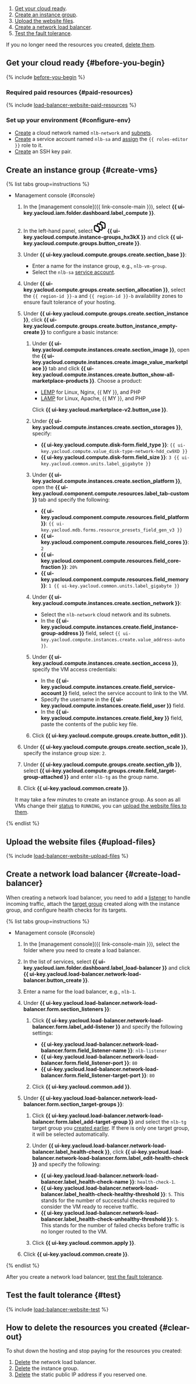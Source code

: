 1. [Get your cloud ready](#before-you-begin).
1. [Create an instance group](#create-vms).
1. [Upload the website files](#upload-files).
1. [Create a network load balancer](#create-load-balancer).
1. [Test the fault tolerance](#test).

If you no longer need the resources you created, [delete them](#clear-out).



## Get your cloud ready {#before-you-begin}

{% include [before-you-begin](../_tutorials_includes/before-you-begin.md) %}


### Required paid resources {#paid-resources}

{% include [load-balancer-website-paid-resources](../_tutorials_includes/load-balancer-website/paid-resources.md) %}


### Set up your environment {#configure-env}

* [Create](../../vpc/operations/network-create.md) a cloud network named `nlb-network` and [subnets](../../vpc/operations/subnet-create.md).
* [Create](../../iam/operations/sa/create.md) a service account named `nlb-sa` and [assign](../../iam/operations/sa/assign-role-for-sa.md) the `{{ roles-editor }}` role to it.
* [Create](../../compute/operations/vm-connect/ssh.md#creating-ssh-keys) an SSH key pair.


## Create an instance group {#create-vms}

{% list tabs group=instructions %}

- Management console {#console}

  1. In the [management console]({{ link-console-main }}), select **{{ ui-key.yacloud.iam.folder.dashboard.label_compute }}**.
  1. In the left-hand panel, select ![image](../../_assets/console-icons/layers-3-diagonal.svg) **{{ ui-key.yacloud.compute.instance-groups_hx3kX }}** and click **{{ ui-key.yacloud.compute.groups.button_create }}**.
  1. Under **{{ ui-key.yacloud.compute.groups.create.section_base }}**:

      * Enter a name for the instance group, e.g., `nlb-vm-group`.
      * Select the `nlb-sa` [service account](../../iam/concepts/users/service-accounts.md).

  1. Under **{{ ui-key.yacloud.compute.groups.create.section_allocation }}**, select the `{{ region-id }}-a` and `{{ region-id }}-b` availability zones to ensure fault tolerance of your hosting.
  1. Under **{{ ui-key.yacloud.compute.groups.create.section_instance }}**, click **{{ ui-key.yacloud.compute.groups.create.button_instance_empty-create }}** to configure a basic instance:

      1. Under **{{ ui-key.yacloud.compute.instances.create.section_image }}**, open the **{{ ui-key.yacloud.compute.instances.create.image_value_marketplace }}** tab and click **{{ ui-key.yacloud.compute.instances.create.button_show-all-marketplace-products }}**. Choose a product:

          * [LEMP](/marketplace/products/yc/lemp) for Linux, Nginx, {{ MY }}, and PHP
          * [LAMP](/marketplace/products/yc/lamp) for Linux, Apache, {{ MY }}, and PHP

          Click **{{ ui-key.yacloud.marketplace-v2.button_use }}**.

      1. Under **{{ ui-key.yacloud.compute.instances.create.section_storages }}**, specify:

          * **{{ ui-key.yacloud.compute.disk-form.field_type }}**: `{{ ui-key.yacloud.compute.value_disk-type-network-hdd_cw9XD }}`
          * **{{ ui-key.yacloud.compute.disk-form.field_size }}**: `3 {{ ui-key.yacloud.common.units.label_gigabyte }}`

      1. Under **{{ ui-key.yacloud.compute.instances.create.section_platform }}**, open the **{{ ui-key.yacloud.component.compute.resources.label_tab-custom }}** tab and specify the following: 

          * **{{ ui-key.yacloud.component.compute.resources.field_platform }}**: `{{ ui-key.yacloud.mdb.forms.resource_presets_field_gen_v3 }}`
          * **{{ ui-key.yacloud.component.compute.resources.field_cores }}**: `2`
          * **{{ ui-key.yacloud.component.compute.resources.field_core-fraction }}**: `20%`
          * **{{ ui-key.yacloud.component.compute.resources.field_memory }}**: `1 {{ ui-key.yacloud.common.units.label_gigabyte }}`

      1. Under **{{ ui-key.yacloud.compute.instances.create.section_network }}**:

          * Select the `nlb-network` cloud network and its subnets.
          * In the **{{ ui-key.yacloud.compute.instances.create.field_instance-group-address }}** field, select `{{ ui-key.yacloud.compute.instances.create.value_address-auto }}`.

      1. Under **{{ ui-key.yacloud.compute.instances.create.section_access }}**, specify the VM access credentials:

          * In the **{{ ui-key.yacloud.compute.instances.create.field_service-account }}** field, select the service account to link to the VM.
          * Specify the username in the **{{ ui-key.yacloud.compute.instances.create.field_user }}** field.
          * In the **{{ ui-key.yacloud.compute.instances.create.field_key }}** field, paste the contents of the public key file.

      1. Click **{{ ui-key.yacloud.compute.groups.create.button_edit }}**.

  1. Under **{{ ui-key.yacloud.compute.groups.create.section_scale }}**, specify the instance group size: `2`.
  1. Under **{{ ui-key.yacloud.compute.groups.create.section_ylb }}**, select **{{ ui-key.yacloud.compute.groups.create.field_target-group-attached }}** and enter `nlb-tg` as the group name.
  1. Click **{{ ui-key.yacloud.common.create }}**.

  It may take a few minutes to create an instance group. As soon as all VMs change their [status](../../compute/concepts/vm-statuses.md) to `RUNNING`, you can [upload the website files to them](#upload-files).

{% endlist %}


## Upload the website files {#upload-files}

{% include [load-balancer-website-upload-files](../_tutorials_includes/load-balancer-website/upload-files.md) %}


## Create a network load balancer {#create-load-balancer}

When creating a network load balancer, you need to add a [listener](../../network-load-balancer/concepts/listener.md) to handle incoming traffic, attach the [target group](../../network-load-balancer/concepts/target-resources.md) created along with the instance group, and configure health checks for its targets.

{% list tabs group=instructions %}

- Management console {#console}

  1. In the [management console]({{ link-console-main }}), select the folder where you need to create a load balancer.
  1. In the list of services, select **{{ ui-key.yacloud.iam.folder.dashboard.label_load-balancer }}** and click **{{ ui-key.yacloud.load-balancer.network-load-balancer.button_create }}**.
  1. Enter a name for the load balancer, e.g., `nlb-1`.
  1. Under **{{ ui-key.yacloud.load-balancer.network-load-balancer.form.section_listeners }}**:
  
      1. Click **{{ ui-key.yacloud.load-balancer.network-load-balancer.form.label_add-listener }}** and specify the following settings:

          * **{{ ui-key.yacloud.load-balancer.network-load-balancer.form.field_listener-name }}**: `nlb-listener`
          * **{{ ui-key.yacloud.load-balancer.network-load-balancer.form.field_listener-port }}**: `80`
          * **{{ ui-key.yacloud.load-balancer.network-load-balancer.form.field_listener-target-port }}**: `80`

      1. Click **{{ ui-key.yacloud.common.add }}**.

  1. Under **{{ ui-key.yacloud.load-balancer.network-load-balancer.form.section_target-groups }}**:

      1. Click **{{ ui-key.yacloud.load-balancer.network-load-balancer.form.label_add-target-group }}** and select the `nlb-tg` target group you [created earlier](#create-vms). If there is only one target group, it will be selected automatically.
      1. Under **{{ ui-key.yacloud.load-balancer.network-load-balancer.label_health-check }}**, click **{{ ui-key.yacloud.load-balancer.network-load-balancer.form.label_edit-health-check }}** and specify the following:

          * **{{ ui-key.yacloud.load-balancer.network-load-balancer.label_health-check-name }}**: `health-check-1`.
          * **{{ ui-key.yacloud.load-balancer.network-load-balancer.label_health-check-healthy-threshold }}**: `5`. This stands for the number of successful checks required to consider the VM ready to receive traffic.
          * **{{ ui-key.yacloud.load-balancer.network-load-balancer.label_health-check-unhealthy-threshold }}**: `5`. This stands for the number of failed checks before traffic is no longer routed to the VM.

      1. Click **{{ ui-key.yacloud.common.apply }}**.

  1. Click **{{ ui-key.yacloud.common.create }}**.

{% endlist %}

After you create a network load balancer, [test the fault tolerance](#test).

## Test the fault tolerance {#test}

{% include [load-balancer-website-test](../_tutorials_includes/load-balancer-website/test.md) %}


## How to delete the resources you created {#clear-out}

To shut down the hosting and stop paying for the resources you created:
1. [Delete](../../network-load-balancer/operations/load-balancer-delete.md) the network load balancer.
1. [Delete](../../compute/operations/instance-groups/delete.md) the instance group.
1. [Delete](../../vpc/operations/address-delete.md) the static public IP address if you reserved one.